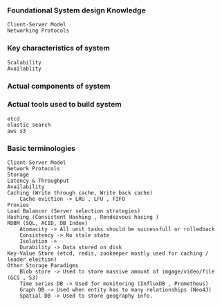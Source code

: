 ### Foundational System design Knowledge
	Client-Server Model
	Networking Protocols

### Key characteristics of system
	Scalability
	Availablity

### Actual components of system

### Actual tools used to build system
	etcd
	elastic search
	aws s3

### Basic terminologies
	Client Server Model
	Network Protocols
	Storage
	Latency & Throughput
	Availability
	Caching (Write through cache, Write back cache) 
		Cache eviction -> LRU , LFU , FIFO
	Proxies
	Load Balancer (Server selection strategies)
	Hashing (Consistent Hashing , Rendezvous hasing )
	RDBM (SQL, ACID, DB Index)
		Atomacity -> All unit tasks should be successfull or rolledback
		Consistency -> No stale state
		Isolation -> 
		Durability -> Data stored on disk
	Key-Value Store (etcd, redis, zookeeper mostly used for caching / leader election)
	Other Storage Paradigms
		Blob store -> Used to store massive amount of imgage/video/file (GCS , S3)
		Time series DB -> Used for monitoring (InfluxDB , Prometheus)
		Graph DB -> Used when entity has to many relationships (Neo4J)
		Spatial DB -> Used to store geography info.